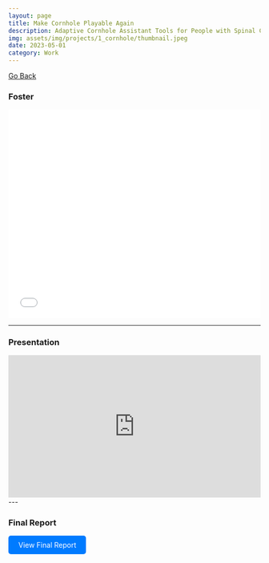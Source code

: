 ```yaml
---
layout: page
title: Make Cornhole Playable Again
description: Adaptive Cornhole Assistant Tools for People with Spinal Cord Injuries
img: assets/img/projects/1_cornhole/thumbnail.jpeg
date: 2023-05-01
category: Work
---
```


[Go Back](/projects)

### Foster

<div class="row">
    <div class="col-md-12">
        <div class="pdf-container">
            <embed src="/assets/pdf/projects/1_cornhole/Poster.pdf" type="application/pdf">
        </div>
    </div>
</div>

---

### Presentation

<div style="position: relative; padding-bottom: 56.25%; height: 0; overflow: hidden;">
  <iframe src="https://docs.google.com/presentation/d/e/2PACX-1vQxVbJdWdFe5m2VvWHrXWwwPAmdYGlKyZ38_Ikg9aHeD0ZOWSqgr3gOoVVNKhjraQ/pub?start=true&loop=true&delayms=3000" frameborder="0" style="position: absolute; top: 0; left: 0; width: 100%; height: 100%;" allowfullscreen="true" mozallowfullscreen="true" webkitallowfullscreen="true"></iframe>
</div>
---

### Final Report

<a href="/assets/pdf/projects/1_cornhole/Final_Report.pdf" target="_blank" style="display: inline-block; padding: 10px 20px; background-color: #007BFF; color: white; text-decoration: none; border-radius: 5px;">View Final Report</a>

<style>
    .pdf-container {
        position: relative;
        width: 100%;
        padding-top: 82.5%; 
        overflow: hidden;
        overflow: auto; /* Allows scrolling inside the container if needed */
        cursor: move; /* Changes the cursor to indicate movability */
    }
    .pdf-container embed {
        position: absolute;
        top: 0;
        left: 0;
        width: 100%;
        height: 100%;
    }
</style>
